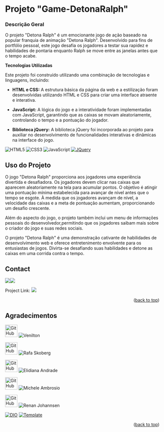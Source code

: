 
# Projeto "Game-DetonaRalph"
### **Descrição Geral**
O projeto "Detona Ralph" é um emocionante jogo de ação baseado na popular franquia de animação "Detona Ralph". Desenvolvido para fins de portfólio pessoal, este jogo desafia os jogadores a testar sua rapidez e habilidades de pontaria enquanto Ralph se move entre as janelas antes que o tempo acabe.

**Tecnologias Utilizadas**

Este projeto foi construído utilizando uma combinação de tecnologias e linguagens, incluindo:

- **HTML e CSS:** A estrutura básica da página da web e a estilização foram desenvolvidas utilizando HTML e CSS para criar uma interface atraente e interativa.

- **JavaScript:** A lógica do jogo e a interatividade foram implementadas com JavaScript, garantindo que as caixas se movam aleatoriamente, controlando o tempo e a pontuação do jogador.

- **Biblioteca jQuery:** A biblioteca jQuery foi incorporada ao projeto para auxiliar no desenvolvimento de funcionalidades interativas e dinâmicas na interface do jogo.

![HTML5][HTML5.com] ![CSS3][CSS3.com] ![JavaScript][js.com] [![JQuery][JQuery.com]][JQuery-url]


## **Uso do Projeto**

O jogo "Detona Ralph" proporciona aos jogadores uma experiência divertida e desafiadora. Os jogadores devem clicar nas caixas que aparecem aleatoriamente na tela para acumular pontos. O objetivo é atingir uma pontuação mínima estabelecida para avançar de nível antes que o tempo se esgote. À medida que os jogadores avançam de nível, a velocidade das caixas e a meta de pontuação aumentam, proporcionando um desafio crescente.

Além do aspecto do jogo, o projeto também inclui um menu de informações pessoais do desenvolvedor,permitindo que os jogadores saibam mais sobre o criador do jogo e suas redes sociais.

O projeto "Detona Ralph" é uma demonstração cativante de habilidades de desenvolvimento web e oferece entretenimento envolvente para os entusiastas de jogos. Divirta-se desafiando suas habilidades e detone as caixas em uma corrida contra o tempo.

<!-- LICENSE -->
<!-- ## License

Distributed under the MIT License. See `LICENSE.txt` for more information.

<p align="right">(<a href="#readme-top">back to top</a>)</p> -->



<!-- CONTACT -->
## Contact

<a href = "frankmcdias@gmail.com"><img src="https://img.shields.io/badge/-Gmail-%23931?style=for-the-badge&logo=gmail&logoColor=white" target="_blank"></a><a href="https://www.linkedin.com/in/franklinmacedodias" target="_blank"><img src="https://img.shields.io/badge/-LinkedIn-%230077B5?style=for-the-badge&logo=linkedin&logoColor=white" target="_blank"></a> 


Project Link: 
<a href="https://github.com/Frankdias92/Primeiro-Game-Detona-Ralph" target="_blank"><img src="https://img.shields.io/badge/-Game%20Detona%20Ralph-000?style=for-the-badge&logo=github&logoColor=white" target="_blank"></a>

<p align="right">(<a href="#readme-top">back to top</a>)</p>


<!-- ACKNOWLEDGMENTS -->
## Agradecimentos

<img src="https://avatars.githubusercontent.com/u/730492?v=4" alt="GitHub" style="width:40px; height:40px;"/> ![Venilton] 

<img src="https://avatars.githubusercontent.com/u/2331058?v=4" alt="GitHub" style="width:40px; height:40px;"/> ![Rafa Skoberg] 

<img src="https://avatars.githubusercontent.com/u/97471199?v=4" alt="GitHub" style="width:40px; height:40px;"/> ![Elidiana Andrade] 

<img src="https://avatars.githubusercontent.com/u/55519539?v=4" alt="GitHub" style="width:40px; height:40px;"/> ![Michele Ambrosio]

<img src="https://avatars.githubusercontent.com/u/3266640?v=4" alt="GitHub" style="width:40px; height:40px;"/> ![Renan Johannsen] 

[![DIO][DIO.com]][DIO.url] [![Template][Template.com]][Template.url]


<p align="right">(<a href="#readme-top">back to top</a>)</p>




<!-- MARKDOWN LINKS & IMAGES -->
<!-- https://www.markdownguide.org/basic-syntax/#reference-style-links -->
[license-shield]: https://img.shields.io/github/license/othneildrew/Best-README-Template.svg?style=for-the-badge
[license-url]: https://github.com/othneildrew/Best-README-Template/blob/master/LICENSE.txt
[linkedin-shield]: https://img.shields.io/badge/-LinkedIn-black.svg?style=for-the-badge&logo=linkedin&colorB=555
[linkedin-url]: https://linkedin.com/in/othneildrew
[product-screenshot]: images/screenshot.png
[HTML5.com]: https://img.shields.io/badge/HTML5-000?style=for-the-badge&logo=html5
[CSS3.com]: https://img.shields.io/badge/CSS3-000?style=for-the-badge&logo=css3&logoColor=264CE4
[js.com]: https://img.shields.io/badge/JavaScript-000?style=for-the-badge&logo=javascript
[JQuery.com]: https://img.shields.io/badge/jQuery-0769AD?style=for-the-badge&logo=jquery&logoColor=white
[JQuery-url]: https://jquery.com 
[Renan Johannsen]: https://img.shields.io/badge/Renan%20Johannsen-Software%20Engineer%20Lead-000?style=for-the-badge
[Michele Ambrosio]: https://img.shields.io/badge/Michele%20Ambrosio-Desenvolvedora%20Front%20End-000?style=for-the-badge
[Elidiana Andrade]: https://img.shields.io/badge/Elidiana%20Andrade-Desenvolvedora%20Web-000?style=for-the-badge
[Rafa Skoberg]: https://img.shields.io/badge/Rafa%20Skoberg-Game%20Development%20Expert-000?style=for-the-badge
[Venilton]: https://img.shields.io/badge/Venilton%20FalvoJr-Education%20Tech%20Lead%20na%20DIO-000?style=for-the-badge
[Template.com]: https://img.shields.io/badge/Best%20README%20Template-000?style=for-the-badge&
[Template.url]: https://github.com/othneildrew/Best-README-Template/blob/master/README.md
[DIO.com]: https://img.shields.io/badge/DIO%20--%20digital%20innovation%20one-000?style=for-the-badge&
[DIO.url]: https://web.dio.me/home